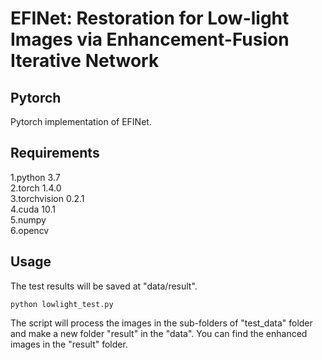 # EFINet: Restoration for Low-light Images via Enhancement-Fusion Iterative Network
## Pytorch
Pytorch implementation of EFINet.

## Requirements
1.python 3.7  
2.torch 1.4.0  
3.torchvision 0.2.1  
4.cuda 10.1  
5.numpy  
6.opencv  

## Usage
The test results will be saved at "data/result".
```key
python lowlight_test.py
```  
The script will process the images in the sub-folders of "test_data" folder and make a new folder "result" in the "data". You can find the enhanced images in the "result" folder.
